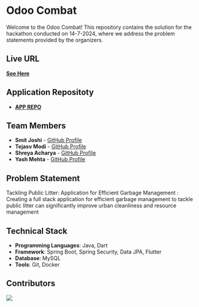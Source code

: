 # Odoo Combat

Welcome to the Odoo Combat! This repository contains the solution for the hackathon conducted on 14-7-2024, where we address the problem statements provided by the organizers.

## Live URL
**[See Here](https://odoo-combat-latest.onrender.com)**

## Application Repositoty
- **[APP REPO](https://github.com/tejasvmodi/oddo_combat)**

## Team Members

- **Smit Joshi**  - [GitHub Profile](https://github.com/smit-joshi814)
- **Tejasv Modi** - [GitHub Profile](https://github.com/tejasvmodi)
- **Shreya Acharya** - [GitHub Profile](https://github.com/ShreyaAcharya24)
- **Yash Mehta** - [GitHub Profile](https://github.com/yash655)

## Problem Statement

Tackling Public Litter: Application for Efficient Garbage Management : Creating a full stack application for efficient garbage management to tackle public litter can significantly improve urban cleanliness and resource management


## Technical Stack

- **Programming Languages**: Java, Dart
- **Framework**: Spring Boot, Spring Security, Data JPA, Flutter
- **Database**: MySQL
- **Tools**: Git, Docker

## Contributors
<a href="https://github.com/smit-joshi814/odoo-combat-2024/graphs/contributors">
  <img src="https://contrib.rocks/image?repo=smit-joshi814/odoo-final&max=4" />
</a>
